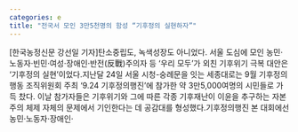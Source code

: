 ```yaml
---
categories: e
title: "전국서 모인 3만5천명의 함성 “기후정의 실현하자”"
---
```

[한국농정신문 강선일 기자]탄소중립도, 녹색성장도 아니었다. 서울 도심에 모인 농민·노동자·빈민·여성·장애인·반전(反戰)주의자 등 ‘우리 모두’가 외친 기후위기 극복 대안은 ‘기후정의 실현’이었다.지난달 24일 서울 시청-숭례문을 잇는 세종대로는 9월 기후정의행동 조직위원회 주최 ‘9.24 기후정의행진’에 참가한 약 3만5,000여명의 시민들로 가득 찼다. 이날 참가자들은 기후위기와 그에 따른 각종 기후재난이 이윤을 추구하는 자본주의 체제 자체의 문제에서 기인한다는 데 공감대를 형성했다.기후정의행진 본 대회에선 농민·노동자·장애인·